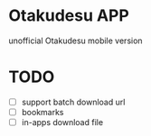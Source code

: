 # Otakudesu APP
unofficial Otakudesu mobile version

# TODO
- [ ] support batch download url
- [ ] bookmarks
- [ ] in-apps download file